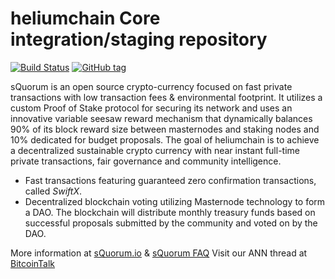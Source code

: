 heliumchain Core integration/staging repository
=====================================

[![Build Status](https://travis-ci.org/akcryptoguy/squorum.png)](https://travis-ci.org/akcryptoguy/squorum) [![GitHub tag](https://img.shields.io/github/tag/akcryptoguy/squorum.svg)](https://github.com/akcryptoguy/squorum/tree/v0.1)

sQuorum is an open source crypto-currency focused on fast private transactions with low transaction fees & environmental footprint.  It utilizes a custom Proof of Stake protocol for securing its network and uses an innovative variable seesaw reward mechanism that dynamically balances 90% of its block reward size between masternodes and staking nodes and 10% dedicated for budget proposals. The goal of heliumchain is to achieve a decentralized sustainable crypto currency with near instant full-time private transactions, fair governance and community intelligence.
- Fast transactions featuring guaranteed zero confirmation transactions, called _SwiftX_.
- Decentralized blockchain voting utilizing Masternode technology to form a DAO. The blockchain will distribute monthly treasury funds based on successful proposals submitted by the community and voted on by the DAO.

More information at [sQuorum.io](http://squorum.io) & [sQuorum FAQ](https://www.squorum.io/faq) Visit our ANN thread at [BitcoinTalk](https://bitcointalk.org/index.php?topic=1809278.0)
